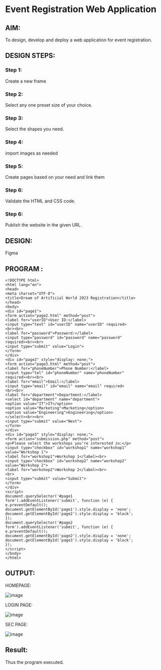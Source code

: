 # Event Registration Web Application

## AIM:
To design, develop and deploy a web application for event registration.

## DESIGN STEPS:

### Step 1:

Create a new frame

### Step 2:
Select any one preset size of your choice.

### Step 3:

Select the shapes you need.



### Step 4:
import images as needed


### Step 5:
Create pages based on your need and link them

### Step 6:

Validate the HTML and CSS code.

### Step 6:

Publish the website in the given URL.

## DESIGN:
Figma

## PROGRAM :
```
<!DOCTYPE html>
<html lang="en">
<head>
<meta charset="UTF-8">
<title>Dream of Artificial World 2023 Registration</title>
</head>
<body>
<div id="page1">
<form action="page2.html" method="post">
<label for="userID">User ID:</label>
<input type="text" id="userID" name="userID" required>
<br><br>
<label for="password">Password:</label>
<input type="password" id="password" name="password"
required><br><br>
<input type="submit" value="Login">
</form>
</div>
<div id="page2" style="display: none;">
<form action="page3.html" method="post">
<label for="phoneNumber">Phone Number:</label>
<input type="tel" id="phoneNumber" name="phoneNumber"
required><br><br>
<label for="email">Email:</label>
<input type="email" id="email" name="email" required>
<br><br>
<label for="department">Department:</label>
<select id="department" name="department">
<option value="IT">IT</option>
<option value="Marketing">Marketing</option>
<option value="Engineering">Engineering</option>
</select><br><br>
<input type="submit" value="Next">
</form>
</div>
<div id="page3" style="display: none;">
<form action="submission.php" method="post">
<p>Please select the workshops you're interested in:</p>
<input type="checkbox" id="workshop1" name="workshop1"
value="Workshop 1">
<label for="workshop1">Workshop 1</label><br>
<input type="checkbox" id="workshop2" name="workshop2"
value="Workshop 2">
<label for="workshop2">Workshop 2</label><br>
<br>
<input type="submit" value="Submit">
</form>
</div>
<script>
document.querySelector('#page1
form').addEventListener('submit', function (e) {
e.preventDefault();
document.getElementById('page1').style.display = 'none';
document.getElementById('page2').style.display = 'block';
});
document.querySelector('#page2
form').addEventListener('submit', function (e) {
e.preventDefault();
document.getElementById('page2').style.display = 'none';
document.getElementById('page3').style.display = 'block';
});
</script>
</body>
</html>
```


## OUTPUT:
HOMEPAGE:

![image](https://github.com/prathyusharavi/event-registration/assets/147474424/adcad8e1-6cac-4c65-aa21-d329fa710e1c)

LOGIN PAGE:

![image](https://github.com/prathyusharavi/event-registration/assets/147474424/f1f7c1d6-bd78-4a08-a6b5-d5e8a874881f)

SEC PAGE:

![image](https://github.com/prathyusharavi/event-registration/assets/147474424/af899214-4e66-4868-94f9-b3d12079e6c4)


## Result: 
Thus the program executed.

